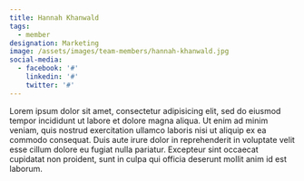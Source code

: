 ```yaml
---
title: Hannah Khanwald
tags:
  - member
designation: Marketing
image: /assets/images/team-members/hannah-khanwald.jpg
social-media:
  - facebook: '#'
    linkedin: '#'
    twitter: '#'
---
```

Lorem ipsum dolor sit amet, consectetur adipisicing elit, sed do eiusmod tempor incididunt ut labore et dolore magna aliqua. Ut enim ad minim veniam, quis nostrud exercitation ullamco laboris nisi ut aliquip ex ea commodo consequat. Duis aute irure dolor in reprehenderit in voluptate velit esse cillum dolore eu fugiat nulla pariatur. Excepteur sint occaecat cupidatat non proident, sunt in culpa qui officia deserunt mollit anim id est laborum.

